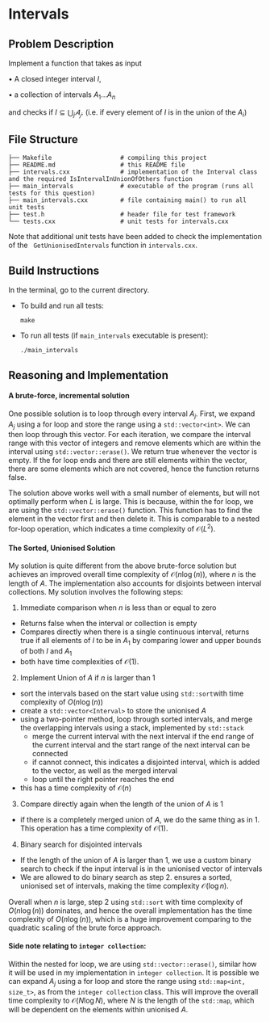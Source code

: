 # Intervals

Problem Description
------------------
Implement a function that takes as input 

•	A closed integer interval $I$, 

•	a collection of intervals $A_1... A_n$ 

and checks if $I \subseteq ⋃_j 𝐴_𝑗$. (i.e. if every element of $I$ is in the union of the $A_i$)

## File Structure
```
├── Makefile                   # compiling this project
├── README.md                  # this README file
├── intervals.cxx              # implementation of the Interval class and the required IsIntervalInUnionOfOthers function 
├── main_intervals             # executable of the program (runs all tests for this question)
├── main_intervals.cxx         # file containing main() to run all unit tests
├── test.h                     # header file for test framework
└── tests.cxx                  # unit tests for intervals.cxx
```
Note that additional unit tests have been added to check the implementation of the ` GetUnionisedIntervals` function in `intervals.cxx`.

## Build Instructions

In the terminal, go to the current directory.

- To build and run all tests:
    ```
    make
    ```
- To run all tests (if `main_intervals` executable is present):
    ```
    ./main_intervals
    ```

Reasoning and Implementation
----------------
#### A brute-force, incremental solution

One possible solution is to loop through every interval $A_j$. First, we expand $A_j$ using a for loop and store the range using a `std::vector<int>`. We can then loop through this vector. For each iteration, we compare the interval range with this vector of integers and remove elements which are within the interval using `std::vector::erase()`. We return true whenever the vector is empty. If the for loop ends and there are still elements within the vector, there are some elements which are not covered, hence the function returns false.

The solution above works well with a small number of elements, but will not optimally perform when $L$ is large. This is because, within the for loop, we are using the `std::vector::erase()` function. This function has to find the element in the vector first and then delete it. This is comparable to a nested for-loop operation, which indicates a time complexity of $\mathcal{O}(L^2)$.

#### The Sorted, Unionised Solution

My solution is quite different from the above brute-force solution but achieves an improved overall time complexity of $\mathcal{O}(n\log(n))$, where $n$ is the length of $A$. The implementation also accounts for disjoints between interval collections. My solution involves the following steps:

1. Immediate comparison when $n$ is less than or equal to zero
- Returns false when the interval or collection is empty
- Compares directly when there is a single continuous interval, returns true if all elements of $I$ to be in $A_1$ by comparing lower and upper bounds of both $I$ and $A_1$
- both have time complexities of $\mathcal{O}(1)$. 

2. Implement Union of $A$ if $n$ is larger than 1
- sort the intervals based on the start value using `std::sort`with time complexity of $O(n\log(n))$
- create a `std::vector<Interval>` to store the unionised $A$
- using a two-pointer method, loop through sorted intervals, and merge the overlapping intervals using a stack, implemented by `std::stack`
    - merge the current interval with the next interval if the end range of the current interval and the start range of the next interval can be connected
    - if cannot connect, this indicates a disjointed interval, which is added to the vector, as well as the merged interval
    - loop until the right pointer reaches the end
- this has a time complexity of $\mathcal{O}(n)$

3. Compare directly again when the length of the union of $A$ is 1
- if there is a completely merged union of $A$, we do the same thing as in 1. This operation has a time complexity of $\mathcal{O}(1)$.

4. Binary search for disjointed intervals
- If the length of the union of $A$ is larger than 1, we use a custom binary search to check if the input interval is in the unionised vector of intervals
- We are allowed to do binary search as step 2. ensures a sorted, unionised set of intervals, making the time complexity $\mathcal{O}(\log{n})$.

Overall when $n$ is large, step 2 using `std::sort` with time complexity of $O(n\log(n))$ dominates, and hence the overall implementation has the time complexity of $O(n\log(n))$, which is a huge improvement comparing to the quadratic scaling of the brute force approach.

#### Side note relating to `integer collection`: 
Within the nested for loop, we are using `std::vector::erase()`, similar how it will be used in my implementation in `integer collection`. It is possible we can expand $A_j$ using a for loop and store the range using `std::map<int, size_t>`, as from the `integer collection` class. This will improve the overall time complexity to $\mathcal{O}(N\log N)$, where $N$ is the length of the `std::map`, which will be dependent on the elements within unionised $A$.
